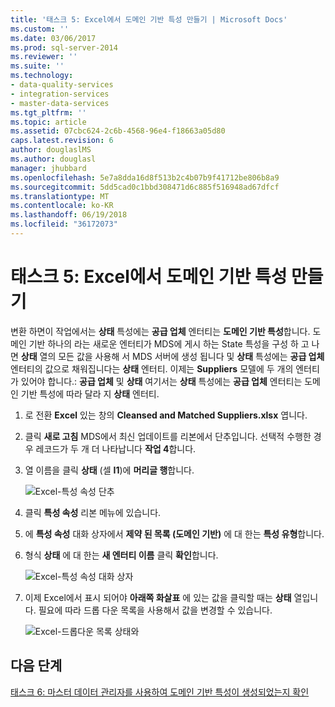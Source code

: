 ```yaml
---
title: '태스크 5: Excel에서 도메인 기반 특성 만들기 | Microsoft Docs'
ms.custom: ''
ms.date: 03/06/2017
ms.prod: sql-server-2014
ms.reviewer: ''
ms.suite: ''
ms.technology:
- data-quality-services
- integration-services
- master-data-services
ms.tgt_pltfrm: ''
ms.topic: article
ms.assetid: 07cbc624-2c6b-4568-96e4-f18663a05d80
caps.latest.revision: 6
author: douglaslMS
ms.author: douglasl
manager: jhubbard
ms.openlocfilehash: 5e7a8dda16d8f513b2c4b07b9f41712be806b8a9
ms.sourcegitcommit: 5dd5cad0c1bbd308471d6c885f516948ad67dfcf
ms.translationtype: MT
ms.contentlocale: ko-KR
ms.lasthandoff: 06/19/2018
ms.locfileid: "36172073"
---
```

# <a name="task-5-creating-a-domain-based-attribute-from-excel"></a>태스크 5: Excel에서 도메인 기반 특성 만들기
  변환 하면이 작업에서는 **상태** 특성에는 **공급 업체** 엔터티는 **도메인 기반 특성**합니다. 도메인 기반 하나의 라는 새로운 엔터티가 MDS에 게시 하는 State 특성을 구성 하 고 나면 **상태** 열의 모든 값을 사용해 서 MDS 서버에 생성 됩니다 및 **상태** 특성에는 **공급 업체** 엔터티의 값으로 채워집니다는 **상태** 엔터티. 이제는 **Suppliers** 모델에 두 개의 엔터티가 있어야 합니다.: **공급 업체** 및 **상태** 여기서는 **상태** 특성에는  **공급 업체** 엔터티는 도메인 기반 특성에 따라 달라 지 **상태** 엔터티.  
  
1.  로 전환 **Excel** 있는 창의 **Cleansed and Matched Suppliers.xlsx** 엽니다.  
  
2.  클릭 **새로 고침** MDS에서 최신 업데이트를 리본에서 단추입니다. 선택적 수행한 경우 레코드가 두 개 더 나타납니다 **작업 4**합니다.  
  
3.  열 이름을 클릭 **상태** (셀 **I1**)에 **머리글 행**합니다.  
  
     ![Excel-특성 속성 단추](../../2014/tutorials/media/et-creatingadomainbasedattributefromexcel-01.jpg "Excel-특성 속성 단추")  
  
4.  클릭 **특성 속성** 리본 메뉴에 있습니다.  
  
5.  에 **특성 속성** 대화 상자에서 **제약 된 목록 (도메인 기반)** 에 대 한는 **특성 유형**합니다.  
  
6.  형식 **상태** 에 대 한는 **새 엔터티 이름** 클릭 **확인**합니다.  
  
     ![Excel-특성 속성 대화 상자](../../2014/tutorials/media/et-creatingadomainbasedattributefromexcel-02.jpg "Excel-특성 속성 대화 상자")  
  
7.  이제 Excel에서 표시 되어야 **아래쪽 화살표** 에 있는 값을 클릭할 때는 **상태** 열입니다. 필요에 따라 드롭 다운 목록을 사용해서 값을 변경할 수 있습니다.  
  
     ![Excel-드롭다운 목록 상태와](../../2014/tutorials/media/et-creatingadomainbasedattributefromexcel-03.jpg "Excel-드롭다운 목록 상태는")  
  
## <a name="next-step"></a>다음 단계  
 [태스크 6: 마스터 데이터 관리자를 사용하여 도메인 기반 특성이 생성되었는지 확인](../../2014/tutorials/task-6-verify-domain-based-attribute-master-data-manager.md)  
  
  